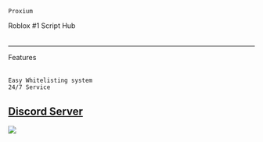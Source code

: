     Proxium
Roblox #1 Script Hub

######

---------------------
Features
######

    Easy Whitelisting system
    24/7 Service
    






## [Discord Server](https://discord.gg/gvaCFaYTsT)
<a href="https://discord.gg/gvaCFaYTsT"><img src="https://cdn.discordapp.com/attachments/899835007487606844/958044593079857172/image_42.png"></a>
